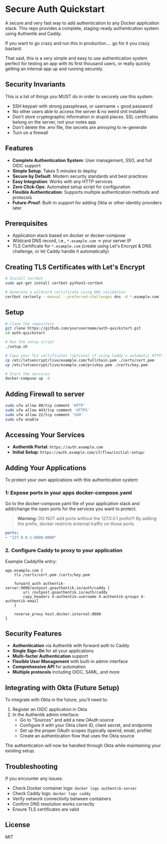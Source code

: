 # Secure Auth Quickstart

A secure and very fast way to add authentication to any Docker application stack. This repo provides a complete,
staging-ready authentication system using Authentik and Caddy.

If you want to go crazy and run this in production.... go for it you crazy bastard.

That said, this is a very simple and easy to use authentication system perfect for testing an app with its
first thousand users, or really quickly getting an internal app up and running securely.

## Security Invariants

This is a list of things you MUST do in order to securely use this system:
- SSH keypair with strong passphrase, or username + good password
- No other users able to access the server & no weird shit installed
- Don't store cryptographic information in stupid places. SSL certificates belong on the server, not your notes app
- Don't delete the .env file, the secrets are annoying to re-generate
- Turn on a firewall

## Features

- **Complete Authentication System**: User management, SSO, and full OIDC support
- **Simple Setup**: Takes 5 minutes to deploy
- **Secure by Default**: Modern security standards and best practices
- **Easy Integration**: Works with any HTTP services
- **Zero Click-Ops**: Automated setup script for configuration
- **Flexible Authentication**: Supports multiple authentication methods and protocols
- **Future-Proof**: Built-in support for adding Okta or other identity providers later

## Prerequisites
- Application stack based on docker or docker-compose
- Wildcard DNS record, i.e., `*.example.com` → your server IP
- TLS Certificate for `*.example.com` (create using Let's Encrypt & DNS challenge, or let Caddy handle it automatically)

## Creating TLS Certificates with Let's Encrypt

```bash
# Install certbot
sudo apt-get install certbot python3-certbot

# Generate a wildcard certificate using DNS validation
certbot certonly --manual --preferred-challenges dns -d *.example.com -d example.com
```

## Setup

```bash
# Clone the repository
git clone https://github.com/yourusername/auth-quickstart.git
cd auth-quickstart

# Run the setup script
./setup.sh

# Copy your TLS certificates (optional if using Caddy's automatic HTTPS)
cp /etc/letsencrypt/live/example.com/fullchain.pem ./certs/cert.pem
cp /etc/letsencrypt/live/example.com/privkey.pem ./certs/key.pem

# Start the services
docker-compose up -d
```

## Adding Firewall to server
```bash
sudo ufw allow 80/tcp comment 'HTTP'
sudo ufw allow 443/tcp comment 'HTTPS'
sudo ufw allow 22/tcp comment 'SSH'
sudo ufw enable
```

## Accessing Your Services

- **Authentik Portal**: `https://auth.example.com`
- **Initial Setup**: `https://auth.example.com/if/flow/initial-setup/`

## Adding Your Applications

To protect your own applications with this authentication system:

### 1: Expose ports in your apps docker-compose.yaml
Go to the docker-compose.yaml file of your application stack and add/change the open ports for the services
you want to protect.

> **Warning:** DO NOT add ports without the 127.0.0.1 prefix!!! By adding the prefix, docker restricts external traffic on those ports.

```yaml
ports:
- "127.0.0.1:8080:8080"
```

### 2. Configure Caddy to proxy to your application

Example Caddyfile entry:

```caddy
app.example.com {
    tls /certs/cert.pem /certs/key.pem
    
    forward_auth authentik-server:9000/outpost.goauthentik.io/auth/caddy {
        uri /outpost.goauthentik.io/auth/caddy
        copy_headers X-authentik-username X-authentik-groups X-authentik-email
    }
    
    reverse_proxy host.docker.internal:8080
}
```

## Security Features

- **Authentication** via Authentik with forward auth to Caddy
- **Single Sign-On** for all your applications
- **Multi-factor Authentication** support
- **Flexible User Management** with built-in admin interface
- **Comprehensive API** for automation
- **Multiple protocols** including OIDC, SAML, and more

## Integrating with Okta (Future Setup)

To integrate with Okta in the future, you'll need to:

1. Register an OIDC application in Okta
2. In the Authentik admin interface:
    - Go to "Sources" and add a new OAuth source
    - Configure it with your Okta client ID, client secret, and endpoints
    - Set up the proper OAuth scopes (typically openid, email, profile)
    - Create an authentication flow that uses the Okta source

The authentication will now be handled through Okta while maintaining your existing setup.

## Troubleshooting

If you encounter any issues:

- Check Docker container logs: `docker logs authentik-server`
- Check Caddy logs: `docker logs caddy`
- Verify network connectivity between containers
- Confirm DNS resolution works correctly
- Ensure TLS certificates are valid

## License

MIT